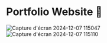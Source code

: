 # Portfolio Website 🤩

![Capture d'écran 2024-12-07 115047](https://github.com/akshmat243/user-personal/blob/c56b846fc012bbbf70124ff3d3de4fcc4804cc1a/Portfolio-1.png)
![Capture d'écran 2024-12-07 115110](https://github.com/akshmat243/user-personal/blob/c56b846fc012bbbf70124ff3d3de4fcc4804cc1a/Portfolio-2.png)


